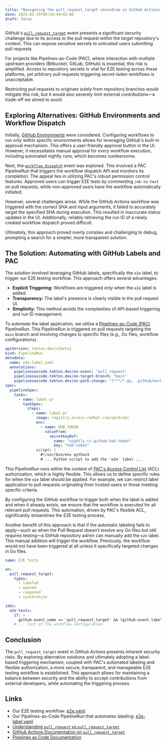 ```yaml
---
title: "Navigating the pull_request_target conundrum in GitHub Actions with Pipelines as Code"
date: 2025-03-25T00:54:49+02:00
draft: false
---
```


GitHub's [`pull_request_target`](https://docs.github.com/en/actions/using-workflows/events-that-trigger-workflows#pull_request_target)
event presents a significant security challenge due to its access to the pull
request within the *target* repository's context. This can expose sensitive
secrets to untrusted users submitting pull requests.

For projects like Pipelines-as-Code (PAC), where interaction with multiple
upstream providers (Bitbucket, GitLab, GitHub) is essential, this risk is
amplified. Access to repository secrets is vital for E2E testing across these
platforms, yet arbitrary pull requests triggering secret-laden workflows is
unacceptable.

Restricting pull requests to originate solely from repository branches would
mitigate this risk, but it would also severely limit external contributions—a
trade-off we aimed to avoid.

## Exploring Alternatives: GitHub Environments and Workflow Dispatch

Initially, [GitHub
Environments](https://docs.github.com/en/actions/deployment/targeting-different-environments/using-environments-for-deployment)
were considered. Configuring workflows to run only within specific environments
allows for leveraging GitHub's built-in approval mechanism. This offers a
user-friendly approval button in the UI. However, it necessitates manual
approval for *every* workflow execution, including automated nightly runs,
which becomes cumbersome.

Next, the
[`workflow_dispatch`](https://docs.github.com/en/actions/using-workflows/events-that-trigger-workflows#workflow_dispatch)
event was explored. This involved a PAC PipelineRun that triggers the workflow
dispatch API and monitors its completion. The appeal lies in utilizing PAC's
robust permission control features. Approved users can trigger E2E tests by
commenting `/ok-to-test` on pull requests, while non-approved users have the
workflow automatically initiated.

However, several challenges arose. While the GitHub Actions workflow was
triggered with the correct SHA and input arguments, it failed to accurately
target the specified SHA during execution. This resulted in inaccurate status
updates in the UI. Additionally, reliably retrieving the run ID of a newly
created workflow dispatch proved difficult.

Ultimately, this approach proved overly complex and challenging to debug,
prompting a search for a simpler, more transparent solution.

## The Solution: Automating with GitHub Labels and PAC

The solution involved leveraging GitHub labels, specifically the `e2e` label,
to trigger our E2E testing workflow. This approach offers several advantages:

- **Explicit Triggering:** Workflows are triggered only when the `e2e` label is added.
- **Transparency:** The label's presence is clearly visible in the pull request UI.
- **Simplicity:** This method avoids the complexities of API-based triggering and run ID management.

To automate the label application, we utilize a [Pipelines-as-Code
(PAC)](https://pipelinesascode.com/) PipelineRun. This PipelineRun is triggered
on pull requests targeting the `main` branch and involving changes to specific
files (e.g., Go files, workflow configurations).

```yaml
apiVersion: tekton.dev/v1beta1
kind: PipelineRun
metadata:
  name: e2e-label.yaml
  annotations:
    pipelinesascode.tekton.dev/on-event: "pull_request"
    pipelinesascode.tekton.dev/on-target-branch: "main"
    pipelinesascode.tekton.dev/on-path-change: "[***/*.go, .github/workflows/*l]"
spec:
  pipelineSpec:
    tasks:
      - name: label-pr
        taskSpec:
          steps:
            - name: label-pr
              image: registry.access.redhat.com/ubi9/ubi
              env:
                - name: HUB_TOKEN
                  valueFrom:
                    secretKeyRef:
                      name: "nightly-ci-github-hub-token"
                      key: "hub-token"
              script: |
                #!/usr/bin/env python3
                # ... Python script to add the 'e2e' label ...
```

This PipelineRun runs within the context of [PAC's Access Control List](https://nightly.pipelines-as-code.pages.dev/docs/guide/running/#acl-permissions-for-triggering-pipelineruns)
(ACL) authorization, which is highly flexible. This allows us to define
specific rules for when the `e2e` label should be applied. For example, we can
restrict label application to pull requests originating from trusted users or
those meeting specific criteria.

By configuring the GitHub workflow to trigger both when the label is added and
when it already exists, we ensure that the workflow is executed for all
relevant pull requests. This automation, driven by PAC's flexible ACL,
significantly streamlines the E2E testing process.

Another benefit of this approach is that if the automatic labeling fails to apply—such as when the Pull Request doesn’t involve any Go files but still requires testing—a GitHub repository admin can manually add the `e2e` label. This manual addition will trigger the workflow. Previously, the workflow would not have been triggered at all unless it specifically targeted changes in Go files.

```yaml
name: E2E Tests

on:
  pull_request_target:
    types:
      - labeled
      - opened
      - reopened
      - synchronize

jobs:
  e2e-tests:
    if: >
      github.event_name == 'pull_request_target' && (github.event.label.name == 'e2e' || contains(github.event.pull_request.labels.*.name, 'e2e'))
    # ... rest of the workflow configuration
```

## Conclusion

The `pull_request_target` event in GitHub Actions presents inherent security
risks. By exploring alternative solutions and ultimately adopting a label-based
triggering mechanism, coupled with PAC's automated labeling and flexible
authorization, a more secure, transparent, and manageable E2E testing workflow
is established. This approach allows for maintaining a balance between
security and the ability to accept contributions from external developers,
while automating the triggering process.

## Links

- Our E2E testing workflow: [e2e.yaml](https://github.com/openshift-pipelines/pipelines-as-code/blob/main/.github/workflows/e2e.yaml)
- Our Pipelines-as-Code PipelineRun that automates labeling: [e2e-label.yaml](https://github.com/openshift-pipelines/pipelines-as-code/blob/main/.tekton/e2e-label.yaml)
- [Understanding `pull_request` vs `pull_request_target`](https://runs-on.com/github-actions/pull-request-vs-pull-request-target/)
- [GitHub Actions Documentation on `pull_request_target`](https://docs.github.com/en/actions/using-workflows/events-that-trigger-workflows#pull_request_target)
- [Pipelines as Code Documentation](https://pipelinesascode.com/)
